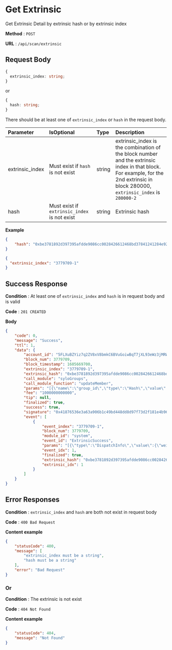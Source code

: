 # Get Extrinsic

Get Extrinsic Detail by extrinsic hash or by extrinsic index

**Method** : `POST`

**URL** : `/api/scan/extrinsic`


## Request Body

```ts
{
  extrinsic_index: string;
}
```
or
```ts
{
  hash: string;
}
```
There should be at least one of `extrinsic_index` or `hash` in the request body.

| Parameter | IsOptional | Type | Description |
|:----------|:---|:-----|:------------|
|extrinsic_index|Must exist if `hash` is not exist|string|extrinsic_index is the combination of the block number and the extrinsic index in that block.<br>For example, for the 2nd extrinsic in block 280000, `extrinsic_index` is `280000-2`|
|hash|Must exist if `extrinsic_index` is not exist|string|Extrinsic hash|


**Example** 
```json
{
	"hash": "0xbe3781892d397395afdde9086cc0028426612468bd37841241284e92facf34ea"
}
```
```json
{
  "extrinsic_index": "3779709-1"
}
```

## Success Response

**Condition** : At least one of `extrinsic_index` and `hash` is in request body and is valid

**Code** : `201 CREATED`

**Body**

```json
{
    "code": 0,
    "message": "Success",
    "ttl": 1,
    "data": {
        "account_id": "5FLXuBZYiz7q2ZV8xV8bmkC6BVuGoiwBqT7jXL93eWz3jMRW",
        "block_num": 3779709,
        "block_timestamp": 1605669700,
        "extrinsic_index": "3779709-1",
        "extrinsic_hash": "0xbe3781892d397395afdde9086cc0028426612468bd37841241284e92facf34ea",
        "call_module": "syloGroups",
        "call_module_function": "updateMember",
        "params": "[{\"name\":\"group_id\",\"type\":\"Hash\",\"value\":\"0x106851423c9fb772de97ab014bba76006e48c0d845acaddb377854bc57c51452\"},{\"name\":\"meta\",\"type\":\"Meta\",\"value\":[[\"chat:message:HEAD\",\"\\\"QmNxXEgMcfCVgdVD1pZBGPRQxLxjZ28m2js21mpRmSrq7i\\\"\"]]}]",
        "fee": "1000000000000",
        "tip": null,
        "finalized": true,
        "success": true,
        "signature": "0x41876536e3a63a906b1c49bd448dd8d97f73d2f181e4b96524b293fcccd81c04828cca95a87820d7d4f4962b5584ead08df1682ae1fae21da95cb0ee306f4904",
        "event": [
            {
                "event_index": "3779709-1",
                "block_num": 3779709,
                "module_id": "system",
                "event_id": "ExtrinsicSuccess",
                "params": "[{\"type\":\"DispatchInfo\",\"value\":{\"weight\":100000,\"class\":\"Normal\",\"paysFee\":true}}]",
                "event_idx": 1,
                "finalized": true,
                "extrinsic_hash": "0xbe3781892d397395afdde9086cc0028426612468bd37841241284e92facf34ea",
                "extrinsic_idx": 1
            }
        ]
    }
}
```

## Error Responses

**Condition** : `extrinsic_index` and `hash` are both not exist in request body

**Code** : `400 Bad Request`


**Content example**

```json
{
    "statusCode": 400,
    "message": [
        "extrinsic_index must be a string",
        "hash must be a string"
    ],
    "error": "Bad Request"
}
```

### Or

**Condition** : The extrinsic is not exist

**Code** : `404 Not Found`

**Content example**

```json
{
    "statusCode": 404,
    "message": "Not Found"
}
```
